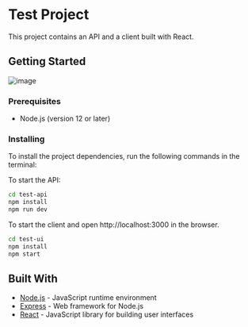 # Test Project

This project contains an API and a client built with React.

## Getting Started
![image](https://user-images.githubusercontent.com/4474515/235306642-02ff1c89-8599-4a36-8689-2a02ce4739ea.png)


### Prerequisites

- Node.js (version 12 or later)

### Installing

To install the project dependencies, run the following commands in the terminal:

To start the API:
```bash
cd test-api
npm install
npm run dev
```

To start the client and open http://localhost:3000 in the browser.
```bash
cd test-ui
npm install
npm start
```

## Built With

- [Node.js](https://nodejs.org/) - JavaScript runtime environment
- [Express](https://expressjs.com/) - Web framework for Node.js
- [React](https://reactjs.org/) - JavaScript library for building user interfaces

